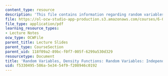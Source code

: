 ```yaml
---
content_type: resource
description: 'This file contains information regarding random variables: independence.'
file: https://ol-ocw-studio-app-production.s3.amazonaws.com/courses/6-042j-mathematics-for-computer-science-spring-2015/f5330495586a5e3454f9f208946c0192_MIT6_042JS15_RandomVaribles.pdf
file_type: application/pdf
learning_resource_types:
- Lecture Notes
ocw_type: OCWFile
parent_title: Lecture Slides
parent_type: CourseSection
parent_uid: 118f09a2-89bc-f0f7-005f-6299a530d329
resourcetype: Document
title: 'Random Variables, Density Functions: Random Variables: Independence'
uid: f5330495-586a-5e34-54f9-f208946c0192
---
```


